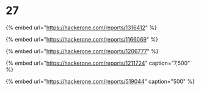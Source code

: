 # 27

{% embed url="https://hackerone.com/reports/1316412" %}

{% embed url="https://hackerone.com/reports/1166069" %}

{% embed url="https://hackerone.com/reports/1206777" %}

{% embed url="https://hackerone.com/reports/1211724" caption="7,500" %}

{% embed url="https://hackerone.com/reports/519044" caption="500" %}




